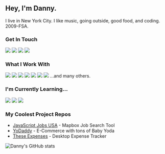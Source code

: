 ## Hey, I'm Danny. 
I live in New York City. I like music, going outside, good food, and coding. 2009-FSA.

### Get In Touch
<a href="mailto:danberadi@gmail.com"><img src="https://img.shields.io/badge/Gmail-D14836?style=for-the-badge&logo=gmail&logoColor=white"></a> <a href="https://www.linkedin.com/in/danielberger18/"><img src="https://img.shields.io/badge/LinkedIn-0077B5?style=for-the-badge&logo=linkedin&logoColor=white"></a> <a href="https://www.reddit.com/user/danberadi"><img src="https://img.shields.io/badge/Reddit-FF4500?style=for-the-badge&logo=reddit&logoColor=white"></a> <a href="https://www.youtube.com/channel/UCMGSgppCK-hp4zmeqhp7CIw"><img src="https://img.shields.io/badge/YouTube-FF0000?style=for-the-badge&logo=youtube&logoColor=white"></a> 

### What I Work With
<img src="https://img.shields.io/badge/JavaScript-F7DF1E?style=for-the-badge&logo=javascript&logoColor=black"> <img src="https://img.shields.io/badge/Node.js-43853D?style=for-the-badge&logo=node.js&logoColor=white"> <img src="https://img.shields.io/badge/HTML5-E34F26?style=for-the-badge&logo=html5&logoColor=white"> <img src="https://img.shields.io/badge/CSS3-1572B6?style=for-the-badge&logo=css3&logoColor=white"> <img src="https://img.shields.io/badge/React-20232A?style=for-the-badge&logo=react&logoColor=61DAFB"> <img src="https://img.shields.io/badge/Redux-593D88?style=for-the-badge&logo=redux&logoColor=white"> <img src="https://img.shields.io/badge/PostgreSQL-316192?style=for-the-badge&logo=postgresql&logoColor=white">
...and many others.

### I'm Currently Learning...
<img src="https://img.shields.io/badge/TypeScript-007ACC?style=for-the-badge&logo=typescript&logoColor=white"> <img src="https://img.shields.io/badge/Gatsby-663399?style=for-the-badge&logo=gatsby&logoColor=white"> <img src="https://img.shields.io/badge/Sass-CC6699?style=for-the-badge&logo=sass&logoColor=white"> 

### My Coolest Project Repos
* <a href="https://github.com/2009-fsa-cs-ashes-archers/JobMapApp">JavaScript Jobs USA</a> - Mapbox Job Search Tool
* <a href="https://github.com/FSA-2009-Revenge-of-the-Shoppers/Grace-Shopper">YoDaddy</a> - E-Commerce with tons of Baby Yoda
* <a href="https://github.com/KungoJung/expense-tracker-electron">These Expenses</a> - Desktop Expense Tracker

![Danny's GitHub stats](https://github-readme-stats.vercel.app/api?username=kungojung&show_icons=true&theme=dark)
